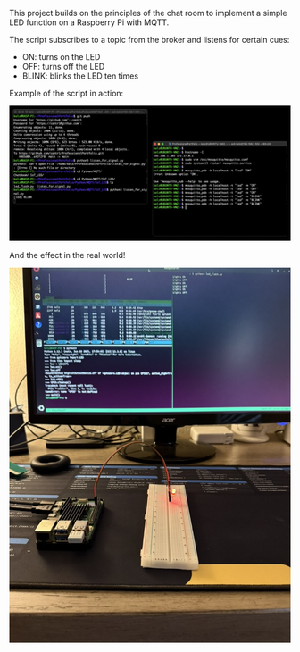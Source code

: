 This project builds on the principles of the chat room to implement a simple LED function on a Raspberry Pi with MQTT.

The script subscribes to a topic from the broker and listens for certain cues:
- ON: turns on the LED
- OFF: turns off the LED
- BLINK: blinks the LED ten times

Example of the script in action:

![](https://github.com/cantr1/ProfessionalPortfolio/blob/main/Python/MQTT/IoT_LED/1.png)

And the effect in the real world!

![](https://github.com/cantr1/ProfessionalPortfolio/blob/main/Python/MQTT/IoT_LED/2.jpeg)

